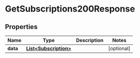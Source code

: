 

# GetSubscriptions200Response


## Properties

| Name | Type | Description | Notes |
|------------ | ------------- | ------------- | -------------|
|**data** | [**List&lt;Subscription&gt;**](Subscription.md) |  |  [optional] |



